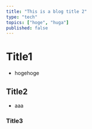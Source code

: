 ```yaml
---
title: "This is a blog title 2"
type: "tech"
topics: ["hoge", "huga"]
published: false
---
```

# Title1
* hogehoge

## Title2
* aaa

### Title3
